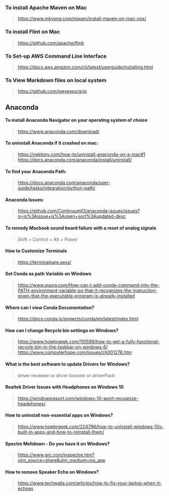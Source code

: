 ### To install Apache Maven on Mac
> https://www.mkyong.com/maven/install-maven-on-mac-osx/
### To install Flint on Mac
> https://github.com/apache/flink
### To Set-up AWS Command Line Interface
> https://docs.aws.amazon.com/cli/latest/userguide/installing.html
### To View Markdown files on local system
> https://github.com/joeyespo/grip

## Anaconda
#### To install Anaconda Navigator on your operating system of choice
> https://www.anaconda.com/download/
#### To uninstall Anaconda if it crashed on mac:
> https://nektony.com/how-to/uninstall-anaconda-on-a-mac#1
> https://docs.anaconda.com/anaconda/install/uninstall/
#### To find your Anaconda Path:
> https://docs.anaconda.com/anaconda/user-guide/tasks/integration/python-path/
#### Anaconda Issues:
> https://github.com/ContinuumIO/anaconda-issues/issues?q=is%3Aissue+is%3Aopen+sort%3Aupdated-desc

#### To remedy Macbook sound board failure with a reset of analog signals
> Shift + Control + Alt + Power

#### How to Customize Terminals
> https://terminalsare.sexy/

#### Set Conda as path Variable on Windows
> https://www.quora.com/How-can-I-add-conda-command-into-the-PATH-environment-variable-so-that-it-recognizes-the-instruction-given-that-the-executable-program-is-already-installed

#### Where can I view Conda Documentation?
> https://docs.conda.io/projects/conda/en/latest/index.html

#### How can I change Recycle bin settings on Windows?
> https://www.howtogeek.com/110599/how-to-get-a-fully-functional-recycle-bin-in-the-taskbar-on-windows-8/
> https://www.computerhope.com/issues/ch001276.htm

#### What is the best software to update Drivers for Windows?
> driver reviewer or driver booster or driverPack

#### Realtek Driver Issues with Headphones on Windows 10
> https://windowsreport.com/windows-10-wont-recognize-headphones/

#### How to uninstall non-essential apps on Windows?
> https://www.howtogeek.com/224798/how-to-uninstall-windows-10s-built-in-apps-and-how-to-reinstall-them/

#### Spectre Meltdown - Do you have it on Windows?
> https://www.grc.com/inspectre.htm?utm_source=share&utm_medium=ios_app

#### How to remove Speaker Echo on Windows?
> https://www.techwalla.com/articles/how-to-fix-your-laptop-when-it-echoes
